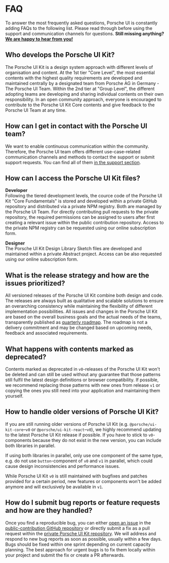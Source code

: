 # FAQ

To answer the most frequently asked questions, Porsche UI is constantly adding FAQs to the following list. Please read through before using the support and communication channels for questions. **Still missing anything? [We are happy to hear from you!](#/web/help/support)**

## Who develops the Porsche UI Kit?
The Porsche UI Kit is a design system approach with different levels of organisation and content. At the 1st tier "Core Level", the most essential contents with the highest quality requirements are developed and maintained centrally by a designated team from Porsche AG in Germany - The Porsche UI Team. Within the 2nd tier at "Group Level", the different adopting teams are developing and sharing individual contents on their own responsibility. In an open community approach, everyone is encouraged to contribute to the Porsche UI Kit Core contents and give feedback to the Porsche UI Team at any time.

## How can I get in contact with the Porsche UI team?
We want to enable continuous communication within the community. Therefore, the Porsche UI team offers different use-case-related communication channels and methods to contact the support or submit support requests. You can find all of them [in the support section](#/web/help/support).

## How can I access the Porsche UI Kit files?
**Developer**  
Following the tiered development levels, the cource code of the Porsche UI Kit "Core Fundamentals" is stored and developed within a private GitHub repository and distributed via a private NPM registry. Both are managed by the Porsche UI Team. For directly contributing pull requests to the private repository, the required permissions can be assigned to users after first creating a relevant issue within the public contribution repository. Access to the private NPM registry can be requested using our online subscription form. 

**Designer**  
The Porsche UI Kit Design Library Sketch files are developed and maintained within a private Abstract project. Access can be also requested using our online subscription form.   

## What is the release strategy and how are the issues prioritized?
All versioned releases of the Porsche UI Kit combine both design and code. The releases are always built as qualitative and scalable solutions to ensure an overarching consistency while maintaining the flexibility of different implementation possibilities. All issues and changes in the Porsche UI Kit are based on the overall business goals and the actual needs of the teams, transparently published as [quarterly roadmap](#/web/news/roadmap). The roadmap is not a delivery commitment and may be changed based on upcoming needs, feedback and associated requirements.

## What happens with contents marked as deprecated?
Contents marked as deprecated in `v0`-releases of the Porsche UI Kit won't be deleted and can still be used without any guarantee that those patterns still fulfil the latest design definitions or browser compatibility. If possible, we recommend replacing those patterns with new ones from release `v1` or copying the ones you still need  into your application and maintaining them yourself.

## How to handle older versions of Porsche UI Kit?
If you are still running older versions of Porsche UI Kit (e.g. `@porsche/ui-kit-core`–`v0` or `@porsche/ui-kit-react`–`v0`), we highly recommend updating to the latest Porsche UI Kit release if possible. If you have to stick to `v0`-components because they do not exist in the new version, you can include both libraries in parallel.

If using both libraries in parallel, only use one component of the same type, e.g. do not use `button`-component of `v0` and `v1` in parallel, which could cause design inconsistencies and performance issues.

While Porsche UI Kit `v0` is still maintained with bugfixes and patches provided for a certain period, new features or components won't be added anymore and will exclusively be available in `v1`.

## How do I submit bug reports or feature requests and how are they handled?
Once you find a reproducible bug, you can either [open an issue](https://github.com/porscheui/porsche-ui-contribution/issues/new/choose) in the [public-contribution GitHub repository](https://github.com/porscheui/porsche-ui-contribution) or directly submit a fix as a pull request within the [private Porsche UI Kit repository](https://github.com/porscheui/porsche-ui-kit). We will address and respond to new bug reports as soon as possible, usually within a few days. Bugs should be fixed within one sprint depending on current capacity planning. The best approach for urgent bugs is to fix them locally within your project and submit the fix or create a PR afterwards.
